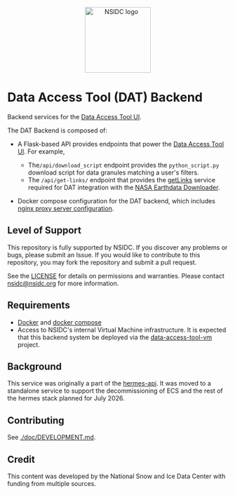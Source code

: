 <p align="center">
  <img alt="NSIDC logo" src="https://nsidc.org/themes/custom/nsidc/logo.svg" width="150" />
</p>

# Data Access Tool (DAT) Backend

Backend services for the
[Data Access Tool UI](https://github.com/nsidc/data-access-tool-ui).

The DAT Backend is composed of:

- A Flask-based API provides endpoints that power the
  [Data Access Tool UI](https://github.com/nsidc/data-access-tool-ui). For
  example,

  - The`/api/download_script` endpoint provides the `python_script.py` download
    script for data granules matching a user's filters.
  - The `/api/get-links/` endpoint that provides the
    [getLinks](https://github.com/nasa/earthdata-download/blob/main/docs/GET_LINKS.md)
    service required for DAT integration with the
    [NASA Earthdata Downloader](https://github.com/nasa/earthdata-download).

- Docker compose configuration for the DAT backend, which includes
  [nginx proxy server configuration](./nginx).

## Level of Support

This repository is fully supported by NSIDC. If you discover any problems or
bugs, please submit an Issue. If you would like to contribute to this
repository, you may fork the repository and submit a pull request.

See the [LICENSE](LICENSE) for details on permissions and warranties. Please
contact nsidc@nsidc.org for more information.

## Requirements

- [Docker](https://www.docker.com/) and
  [docker compose](https://docs.docker.com/compose/)
- Access to NSIDC's internal Virtual Machine infrastructure. It is expected that
  this backend system be deployed via the
  [data-access-tool-vm](https://github.com/nsidc/data-access-tool-ui) project.

## Background

This service was originally a part of the
[hermes-api](https://bitbucket.org/nsidc/hermes-api/src). It was moved to a
standalone service to support the decommissioning of ECS and the rest of the
hermes stack planned for July 2026.

## Contributing

See [./doc/DEVELOPMENT.md](./doc/DEVELOPMENT.md).

## Credit

This content was developed by the National Snow and Ice Data Center with funding
from multiple sources.
